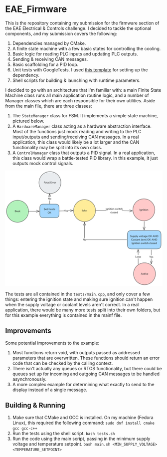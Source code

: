 # EAE_Firmware

This is the repository containing my submission for the firmware section of the EAE Electrical & Controls challenge. I decided to tackle the optional components, and my submission covers the following:

1. Dependencies managed by CMake.
2. A finite state machine with a few basic states for controlling the cooling.
3. Basic logic for reading PLC inputs and updating PLC outputs.
4. Sending & receiving CAN messages. 
5. Basic scaffolding for a PID loop.
6. Unit tests with GoogleTests. I used [this template](https://dev.to/yanujz/getting-started-with-googletest-and-cmake-1kgg) for setting up the dependency.
7. Shell scripts for building & launching with runtime parameters.

I decided to go with an architecture that I'm familiar with: a main Finite State Machine class runs all main application routine logic, and a number of Manager classes which are each responsible for their own utilities. Aside from the main file, there are three classes:

1. The `StateManager` class for FSM. It implements a simple state machine, pictured below.
2. A `HardwareManager` class acting as a hardware abstraction interface. Most of the functions just mock reading and writing to the PLC input/outputs and sending/receiving CAN messages. In a real application, this class would likely be a lot larger and the CAN functionality may be split into its own class.
3. A `ControlManager` class that outputs a PID signal. In a real application, this class would wrap a battle-tested PID library. In this example, it just outputs mock control signals.

![Finite State Machine Diagram](./fsm.excalidraw.png)

The tests are all contained in the `tests/main.cpp`, and only cover a few things: entering the ignition state and making sure ignition can't happen when the supply voltage or coolant levels aren't correct. In a real application, there would be many more tests split into their own folders, but for this example everything is contained in the mainf file.

## Improvements

Some potential improvements to the example:

1. Most functions return void, with outputs passed as addressed parameters that are overwritten. These functions should return an error code that can be checked by the calling context.
2. There isn't actually any queues or RTOS functionality, but there could be queues set up for incoming and outgoing CAN messages to be handled asynchronously.
3. A more complex example for determining what exactly to send to the display instead of a single message.

## Building & Running

1. Make sure that CMake and GCC is installed. On my machine (Fedora Linux), this required the following command:
```sudo dnf install cmake gcc gcc-c++```
2. Run the tests using the shell script.
```bash tests.sh```
3. Run the code using the main script, passing in the minimum supply voltage and temperature setpoint.
```bash main.sh <MIN_SUPPLY_VOLTAGE> <TEMPERATURE_SETPOINT>```
